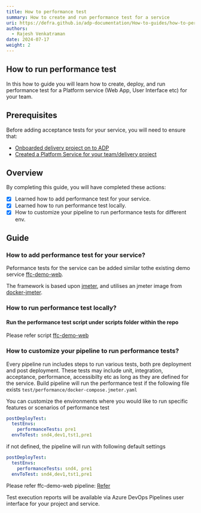 ```yaml
---
title: How to performance test
summary: How to create and run performance test for a service
uri: https://defra.github.io/adp-documentation/How-to-guides/how-to-performance-test/
authors:
  - Rajesh Venkatraman
date: 2024-07-17
weight: 2
---
```


## How to run performance test

In this how to guide you will learn how to create, deploy, and run performance test for a Platform service (Web App, User Interface etc) for your team.

## Prerequisites

Before adding acceptance tests for your service, you will need to ensure that:

- [Onboarded delivery project on to ADP](../Getting-Started/onboarding-a-delivery-project.md)
- [Created a Platform Service for your team/delivery project](../How-to-guides/how-to-create-a-platform-service.md)

## Overview

By completing this guide, you will have completed these actions:

- [x] Learned how to add performance test for your service.
- [X] Learned how to run performance test locally.
- [X] How to customize your pipeline to run performance tests for different env.

## Guide

### How to add performance test for your service?

Peformance tests for the service can be added similar tothe existing demo service [ffc-demo-web](https://github.com/DEFRA/ffc-demo-web/tree/main/test/performance).

The framework is based upon [jmeter](https://jmeter.apache.org/), and utilises an jmeter image from [docker-jmeter](https://github.com/justb4/docker-jmeter).

### How to run performance test locally?

#### Run the performance test script under scripts folder within the repo

Please refer script [ffc-demo-web](https://github.com/DEFRA/ffc-demo-web/blob/main/scripts/jmeter)

### How to customize your pipeline to run performance tests?

Every pipeline run includes steps to run various tests, both pre deployment and post deployment.
These tests may include unit, integration, acceptance, performance, accessibilty etc as long as they are defined for the service.
Build pipeline will run the performance test if the following file exists
`test/performance/docker-compose.jmeter.yaml`

You can customize the environments where you would like to run specific features or scenarios of performance test

```yaml
postDeployTest:      
  testEnvs:
    performanceTests: pre1
  envToTest: snd4,dev1,tst1,pre1
```

if not defined, the pipeline will run with following default settings

```yaml
postDeployTest:      
  testEnvs:
    performanceTests: snd4, pre1
  envToTest: snd4,dev1,tst1,pre1
```

Please refer ffc-demo-web pipeline: [Refer](https://github.com/DEFRA/ffc-demo-web/blob/main/.azuredevops/build.yaml)

Test execution reports will be available via Azure DevOps Pipelines user interface for your project and service.
